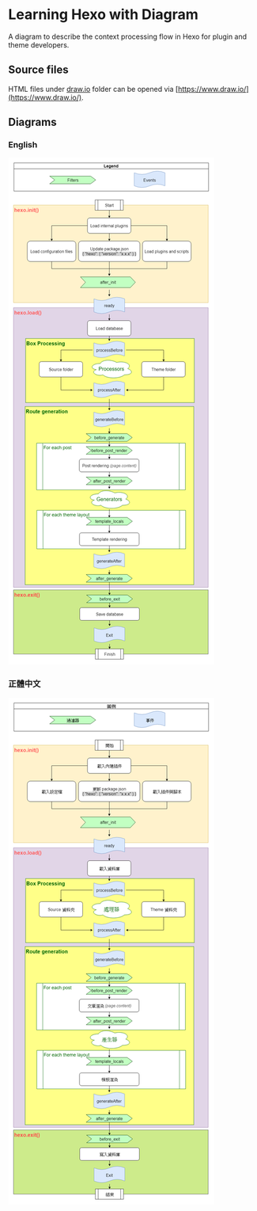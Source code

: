 # Learning Hexo with Diagram
A diagram to describe the context processing flow in Hexo for plugin and theme developers.

## Source files
HTML files under [draw.io](./draw.io) folder can be opened via [https://www.draw.io/](https://www.draw.io/).

## Diagrams
### English
![Hexo Diagram: English version](img/hexo-en.png)

### 正體中文
![圖解 Hexo: 正體中文](img/hexo-tw.png)